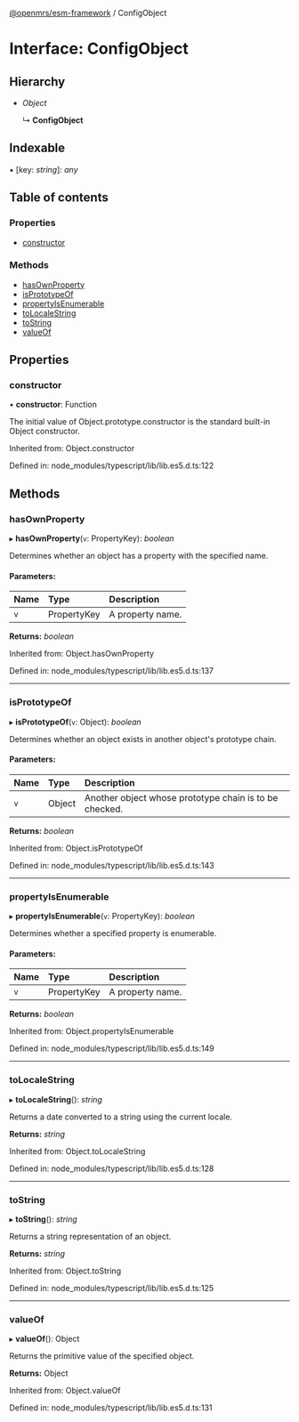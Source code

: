 [@openmrs/esm-framework](../API.md) / ConfigObject

# Interface: ConfigObject

## Hierarchy

* *Object*

  ↳ **ConfigObject**

## Indexable

▪ [key: *string*]: *any*

## Table of contents

### Properties

- [constructor](configobject.md#constructor)

### Methods

- [hasOwnProperty](configobject.md#hasownproperty)
- [isPrototypeOf](configobject.md#isprototypeof)
- [propertyIsEnumerable](configobject.md#propertyisenumerable)
- [toLocaleString](configobject.md#tolocalestring)
- [toString](configobject.md#tostring)
- [valueOf](configobject.md#valueof)

## Properties

### constructor

• **constructor**: Function

The initial value of Object.prototype.constructor is the standard built-in Object constructor.

Inherited from: Object.constructor

Defined in: node_modules/typescript/lib/lib.es5.d.ts:122

## Methods

### hasOwnProperty

▸ **hasOwnProperty**(`v`: PropertyKey): *boolean*

Determines whether an object has a property with the specified name.

#### Parameters:

| Name | Type | Description |
| :------ | :------ | :------ |
| `v` | PropertyKey | A property name. |

**Returns:** *boolean*

Inherited from: Object.hasOwnProperty

Defined in: node_modules/typescript/lib/lib.es5.d.ts:137

___

### isPrototypeOf

▸ **isPrototypeOf**(`v`: Object): *boolean*

Determines whether an object exists in another object's prototype chain.

#### Parameters:

| Name | Type | Description |
| :------ | :------ | :------ |
| `v` | Object | Another object whose prototype chain is to be checked. |

**Returns:** *boolean*

Inherited from: Object.isPrototypeOf

Defined in: node_modules/typescript/lib/lib.es5.d.ts:143

___

### propertyIsEnumerable

▸ **propertyIsEnumerable**(`v`: PropertyKey): *boolean*

Determines whether a specified property is enumerable.

#### Parameters:

| Name | Type | Description |
| :------ | :------ | :------ |
| `v` | PropertyKey | A property name. |

**Returns:** *boolean*

Inherited from: Object.propertyIsEnumerable

Defined in: node_modules/typescript/lib/lib.es5.d.ts:149

___

### toLocaleString

▸ **toLocaleString**(): *string*

Returns a date converted to a string using the current locale.

**Returns:** *string*

Inherited from: Object.toLocaleString

Defined in: node_modules/typescript/lib/lib.es5.d.ts:128

___

### toString

▸ **toString**(): *string*

Returns a string representation of an object.

**Returns:** *string*

Inherited from: Object.toString

Defined in: node_modules/typescript/lib/lib.es5.d.ts:125

___

### valueOf

▸ **valueOf**(): Object

Returns the primitive value of the specified object.

**Returns:** Object

Inherited from: Object.valueOf

Defined in: node_modules/typescript/lib/lib.es5.d.ts:131
